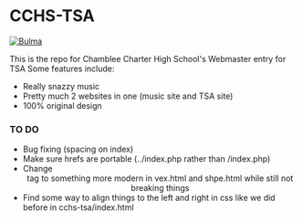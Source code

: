 # __CCHS-TSA__

[![Bulma](https://bulma.io/images/made-with-bulma--black.png)](https://bulma.io)

This is the repo for Chamblee Charter High School's Webmaster entry for TSA
Some features include:
  - Really snazzy music
  - Pretty much 2 websites in one (music site and TSA site)
  - 100% original design


### TO DO
  - Bug fixing (spacing on index)
  - Make sure hrefs are portable (../index.php rather than /index.php)
  - Change <center> tag to something more modern in vex.html and shpe.html while still not breaking things
  - Find some way to align things to the left and right in css like we did before in cchs-tsa/index.html

